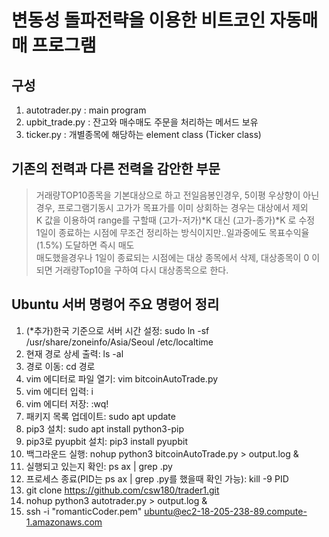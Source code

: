 변동성 돌파전략을 이용한 비트코인 자동매매 프로그램              
===============================================


구성
------------------------------------------
1. autotrader.py : main program             
2. upbit_trade.py : 잔고와 매수매도 주문을 처리하는 메서드 보유           
3. ticker.py : 개별종목에 해당하는 element class (Ticker class)            

기존의 전력과 다른 전력을 감안한 부문
-------------------------------------------
> 거래량TOP10종목을 기본대상으로 하고 전일음봉인경우,
> 5이평 우상향이 아닌경우, 프로그램기동시 고가가 목표가를 이미 상회하는 경우는 대상에서 제외      
> K 값을 이용하여 range를 구할때  (고가-저가)*K  대신 (고가-종가)*K 로 수정            
> 1일이 종료하는 시점에 무조건 정리하는 방식이지만..일과중에도 목표수익율(1.5%) 도달하면 즉시 매도      
> 매도했을경우나 1일이 종료되는 시점에는 대상 종목에서 삭제, 대상종목이 0 이되면 거래량Top10을 구하여 다시 대상종목으로 한다.      

Ubuntu 서버 명령어 주요 명령어 정리
------------------------------------------          
1. (*추가)한국 기준으로 서버 시간 설정: sudo ln -sf /usr/share/zoneinfo/Asia/Seoul /etc/localtime      
2.  현재 경로 상세 출력: ls -al                      
3. 경로 이동: cd 경로
4. vim 에디터로 파일 열기: vim bitcoinAutoTrade.py
5. vim 에디터 입력: i
6. vim 에디터 저장: :wq!
7. 패키지 목록 업데이트: sudo apt update
8. pip3 설치: sudo apt install python3-pip
9. pip3로 pyupbit 설치: pip3 install pyupbit
10. 백그라운드 실행: nohup python3 bitcoinAutoTrade.py > output.log &
11. 실행되고 있는지 확인: ps ax | grep .py
12. 프로세스 종료(PID는 ps ax | grep .py를 했을때 확인 가능): kill -9 PID
13. git clone https://github.com/csw180/trader1.git
14. nohup python3 autotrader.py > output.log &
15. ssh -i "romanticCoder.pem" ubuntu@ec2-18-205-238-89.compute-1.amazonaws.com
